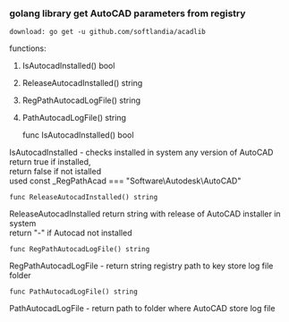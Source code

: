 ### golang library get AutoCAD parameters from registry ###

	download: go get -u github.com/softlandia/acadlib

functions:  
1. IsAutocadInstalled() bool
2. ReleaseAutocadInstalled() string
3. RegPathAutocadLogFile() string
4. PathAutocadLogFile() string

	func IsAutocadInstalled() bool

IsAutocadInstalled - checks installed in system any version of AutoCAD 
return true if installed,  
return false if not istalled  
used const _RegPathAcad === "Software\Autodesk\AutoCAD"

	func ReleaseAutocadInstalled() string  

ReleaseAutocadInstalled return string with release of AutoCAD installer in system  
return "-" if Autocad not installed

	func RegPathAutocadLogFile() string  

RegPathAutocadLogFile - return string registry path to key store log file folder


	func PathAutocadLogFile() string  

PathAutocadLogFile - return path to folder where AutoCAD store log file
